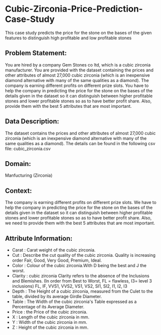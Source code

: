 # Cubic-Zirconia-Price-Prediction-Case-Study
This case study predicts the price for the stone on the bases of the given features to distinguish high profitable and low profitable stones

## Problem Statement:

You are hired by a company Gem Stones co ltd, which is a cubic zirconia manufacturer. You are provided with the dataset containing the prices and other attributes of almost 27,000 cubic zirconia (which is an inexpensive diamond alternative with many of the same qualities as a diamond). The company is earning different profits on different prize slots. You have to help the company in predicting the price for the stone on the bases of the details given in the dataset so it can distinguish between higher profitable stones and lower profitable stones so as to have better profit share. Also, provide them with the best 5 attributes that are most important.

## Data Description:

The dataset contains the prices and other attributes of almost 27,000 cubic zirconia (which is an inexpensive diamond alternative with many of the same qualities as a diamond). The details can be found in the following csv file: cubic_zirconia.csv


## Domain:
Manfucturing (Zirconia)

## Context:
The company is earning different profits on different prize slots. We have to help the company in predicting the price for the stone on the bases of the details given in the dataset so it can distinguish between higher profitable stones and lower profitable stones so as to have better profit share. Also, we need to provide them with the best 5 attributes that are most important.

## Attribute Information:

- Carat : Carat weight of the cubic zirconia.
- Cut	: Describe the cut quality of the cubic zirconia. Quality is increasing order Fair, Good, Very Good, Premium, Ideal.
- Color :	 Colour of the cubic zirconia.With D being the best and J the worst.
- Clarity	: cubic zirconia Clarity refers to the absence of the Inclusions and Blemishes. (In order from Best to Worst, FL =  flawless, I3= level 3 inclusions) FL, IF, VVS1, VVS2, VS1, VS2, SI1, SI2, I1, I2, I3
- Depth	: The Height of a cubic zirconia, measured from the Culet to the table, divided by its average Girdle Diameter.
- Table	: The Width of the cubic zirconia's Table expressed as a Percentage of its Average Diameter.
- Price	: the Price of the cubic zirconia.
- X	 : Length of the cubic zirconia in mm.
- Y	 : Width of the cubic zirconia in mm.
- Z	 : Height of the cubic zirconia in mm.
